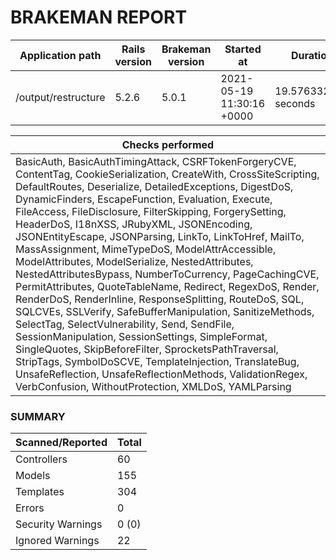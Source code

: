# BRAKEMAN REPORT

| Application path    | Rails version | Brakeman version | Started at                | Duration             |
|---------------------|---------------|------------------|---------------------------|----------------------|
| /output/restructure | 5.2.6         | 5.0.1            | 2021-05-19 11:30:16 +0000 | 19.576332785 seconds |

| Checks performed                                                                                                                                                                                                                                                                                                                                                                                                                                                                                                                                                                                                                                                                                                                                                                                                                                                                                                                                                                                                                                                                                        |
|---------------------------------------------------------------------------------------------------------------------------------------------------------------------------------------------------------------------------------------------------------------------------------------------------------------------------------------------------------------------------------------------------------------------------------------------------------------------------------------------------------------------------------------------------------------------------------------------------------------------------------------------------------------------------------------------------------------------------------------------------------------------------------------------------------------------------------------------------------------------------------------------------------------------------------------------------------------------------------------------------------------------------------------------------------------------------------------------------------|
| BasicAuth, BasicAuthTimingAttack, CSRFTokenForgeryCVE, ContentTag, CookieSerialization, CreateWith, CrossSiteScripting, DefaultRoutes, Deserialize, DetailedExceptions, DigestDoS, DynamicFinders, EscapeFunction, Evaluation, Execute, FileAccess, FileDisclosure, FilterSkipping, ForgerySetting, HeaderDoS, I18nXSS, JRubyXML, JSONEncoding, JSONEntityEscape, JSONParsing, LinkTo, LinkToHref, MailTo, MassAssignment, MimeTypeDoS, ModelAttrAccessible, ModelAttributes, ModelSerialize, NestedAttributes, NestedAttributesBypass, NumberToCurrency, PageCachingCVE, PermitAttributes, QuoteTableName, Redirect, RegexDoS, Render, RenderDoS, RenderInline, ResponseSplitting, RouteDoS, SQL, SQLCVEs, SSLVerify, SafeBufferManipulation, SanitizeMethods, SelectTag, SelectVulnerability, Send, SendFile, SessionManipulation, SessionSettings, SimpleFormat, SingleQuotes, SkipBeforeFilter, SprocketsPathTraversal, StripTags, SymbolDoSCVE, TemplateInjection, TranslateBug, UnsafeReflection, UnsafeReflectionMethods, ValidationRegex, VerbConfusion, WithoutProtection, XMLDoS, YAMLParsing |

### SUMMARY

| Scanned/Reported  | Total |
|-------------------|-------|
| Controllers       | 60    |
| Models            | 155   |
| Templates         | 304   |
| Errors            | 0     |
| Security Warnings | 0 (0) |
| Ignored Warnings  | 22    |



